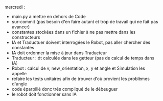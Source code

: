 mercredi :

- main.py à mettre en dehors de Code
- sur-commit (pas besoin d'en faire autant et trop de travail qui ne fait pas avancer)
- constantes stockées dans un fichier à ne pas mettre dans les constructeurs
- IA et Traductuer doivent interrogées le Robot, pas aller chercher des constantes
- IA doit ordonner la mise à jour dans Traducteur
- Traducteur : dt calculée dans les getteur (pas de calcul de temps dans IA)
- Robot : calcul de v, new_orientation, x, y et angle et Simulation les appelle
- refaire les tests unitaires afin de trouver d'où provient les problèmes d'angle
- code éparpillé donc très compliqué de le débeuguer
- le robot doit fonctionner sans IA